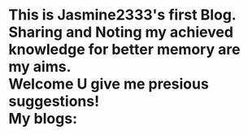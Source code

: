 This is Jasmine2333's first Blog. Sharing and Noting my achieved knowledge for better memory are my aims. 
<br/>
Welcome U give me presious suggestions!
<br/>
My blogs:
==========
